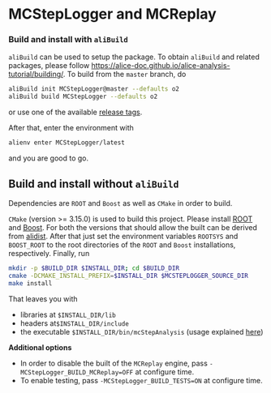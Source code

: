 # MCStepLogger and MCReplay

### Build and install **with** `aliBuild`

`aliBuild` can be used to setup the package. To obtain `aliBuild` and related packages, please follow https://alice-doc.github.io/alice-analysis-tutorial/building/. To build from the `master` branch, do

```bash
aliBuild init MCStepLogger@master --defaults o2
aliBuild build MCStepLogger --defaults o2
```
or use one of the available [release tags](https://github.com/AliceO2Group/VMCStepLogger/releases).

After that, enter the environment with
```bash
alienv enter MCStepLogger/latest
```
and you are good to go.

## Build and install **without** `aliBuild`

Dependencies are `ROOT` and `Boost` as well as `CMake` in order to build.

`CMake` (version >= 3.15.0) is used to build this project. Please install [ROOT](https://github.com/root-project/root) and [Boost](https://www.boost.org/). For both the versions that should allow the built can be derived from [alidist](https://github.com/alisw/alidist). After that just set the environment variables `ROOTSYS` and `BOOST_ROOT` to the root directories of the `ROOT` and `Boost` installations, respectively. Finally, run
```bash
mkdir -p $BUILD_DIR $INSTALL_DIR; cd $BUILD_DIR
cmake -DCMAKE_INSTALL_PREFIX=$INSTALL_DIR $MCSTEPLOGGER_SOURCE_DIR
make install
```
That leaves you with
* libraries at `$INSTALL_DIR/lib`
* headers at`$INSTALL_DIR/include`
* the executable `$INSTALL_DIR/bin/mcStepAnalysis` (usage explained [here](MCStepLogger/README.md#step-analysis))

**Additional options**

* In order to disable the built of the `MCReplay` engine, pass `-MCStepLogger_BUILD_MCReplay=OFF` at configure time.
* To enable testing, pass `-MCStepLogger_BUILD_TESTS=ON` at configure time.
